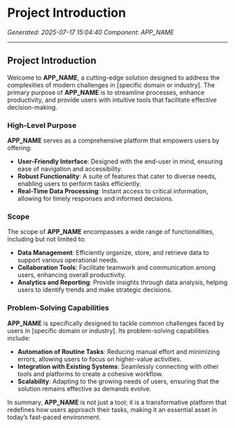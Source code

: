 # Project Introduction

*Generated: 2025-07-17 15:04:40*
*Component: APP_NAME*

---

## Project Introduction

Welcome to **APP_NAME**, a cutting-edge solution designed to address the complexities of modern challenges in [specific domain or industry]. The primary purpose of **APP_NAME** is to streamline processes, enhance productivity, and provide users with intuitive tools that facilitate effective decision-making.

### High-Level Purpose

**APP_NAME** serves as a comprehensive platform that empowers users by offering:

- **User-Friendly Interface**: Designed with the end-user in mind, ensuring ease of navigation and accessibility.
- **Robust Functionality**: A suite of features that cater to diverse needs, enabling users to perform tasks efficiently.
- **Real-Time Data Processing**: Instant access to critical information, allowing for timely responses and informed decisions.

### Scope

The scope of **APP_NAME** encompasses a wide range of functionalities, including but not limited to:

- **Data Management**: Efficiently organize, store, and retrieve data to support various operational needs.
- **Collaboration Tools**: Facilitate teamwork and communication among users, enhancing overall productivity.
- **Analytics and Reporting**: Provide insights through data analysis, helping users to identify trends and make strategic decisions.

### Problem-Solving Capabilities

**APP_NAME** is specifically designed to tackle common challenges faced by users in [specific domain or industry]. Its problem-solving capabilities include:

- **Automation of Routine Tasks**: Reducing manual effort and minimizing errors, allowing users to focus on higher-value activities.
- **Integration with Existing Systems**: Seamlessly connecting with other tools and platforms to create a cohesive workflow.
- **Scalability**: Adapting to the growing needs of users, ensuring that the solution remains effective as demands evolve.

In summary, **APP_NAME** is not just a tool; it is a transformative platform that redefines how users approach their tasks, making it an essential asset in today’s fast-paced environment.